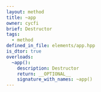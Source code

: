 ```yaml
---
layout: method
title: ~app
owner: cycfi
brief: Destructor
tags:
  - method
defined_in_file: elements/app.hpp
is_dtor: true
overloads:
  ~app():
    description: Destructor
    return: __OPTIONAL__
    signature_with_names: ~app()
---
```

